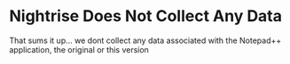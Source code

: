 Nightrise Does Not Collect Any Data
========================

That sums it up... we dont collect any data associated with the Notepad++ application, the original or this version
